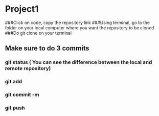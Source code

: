 # Project1

###Click on code, copy the repository link
###Using terminal, go to the folder on your local computer where you want the repository to be cloned
###Do git clone <link> on your terminal 


## Make sure to do 3 commits 

### git status ( You can see the difference between the local and remote repository)
### git add <file> 
### git commit -m <message>
### git push 
